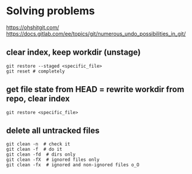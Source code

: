 # Solving problems
https://ohshitgit.com/  
https://docs.gitlab.com/ee/topics/git/numerous_undo_possibilities_in_git/

## clear index, keep workdir (unstage)
```
git restore --staged <specific_file>
git reset # completely
```

## get file state from HEAD = rewrite workdir from repo, clear index
```
git restore <specific_file>
```

## delete all untracked files
```
git clean -n  # check it
git clean -f  # do it
git clean -fd  # dirs only
git clean -fX  # ignored files only
git clean -fx  # ignored and non-ignored files o_O
```
